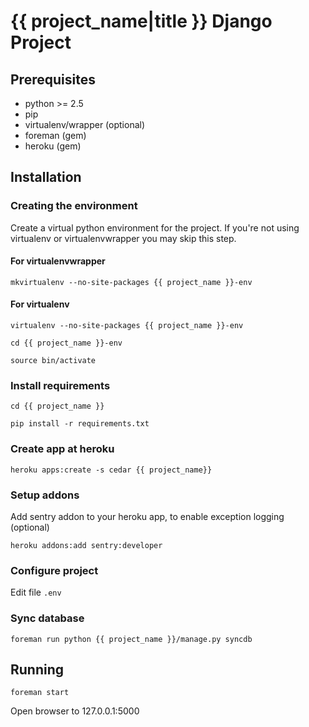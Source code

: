 # {{ project_name|title }} Django Project #

## Prerequisites ##

- python >= 2.5
- pip
- virtualenv/wrapper (optional)
- foreman (gem)
- heroku (gem)

## Installation ##

### Creating the environment ###

Create a virtual python environment for the project.
If you're not using virtualenv or virtualenvwrapper you may skip this step.

#### For virtualenvwrapper ####

```mkvirtualenv --no-site-packages {{ project_name }}-env```

#### For virtualenv ####

```virtualenv --no-site-packages {{ project_name }}-env```

```cd {{ project_name }}-env```

```source bin/activate```

### Install requirements ###

```cd {{ project_name }}```

```pip install -r requirements.txt```

### Create app at heroku ###

```heroku apps:create -s cedar {{ project_name}}```

### Setup addons ###

Add sentry addon to your heroku app, to enable exception logging (optional)

```heroku addons:add sentry:developer```

### Configure project ###

Edit file ```.env```

### Sync database ###

```foreman run python {{ project_name }}/manage.py syncdb```

## Running ##

```foreman start```

Open browser to 127.0.0.1:5000
